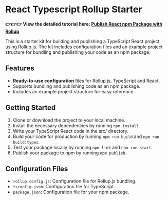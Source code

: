 # React Typescript Rollup Starter
**👉👉👉 View the detailed tutorial here: [Publish React npm Package with Rollup](https://beking0912.github.io/2023/02/06/Quickstart-with-Rollup/)**

This is a starter kit for building and publishing a TypeScript React project using Rollup.js. The kit includes configuration files and an example project structure for bundling and publishing your code as an npm package.

## Features
- **Ready-to-use configuration** files for Rollup.js, TypeScript and React.
- Supports bundling and publishing code as an npm package.
- Includes an example project structure for easy reference.

## Getting Started
1. Clone or download the project to your local machine.
2. Install the necessary dependencies by running `npm install`.
3. Write your TypeScript React code in the src/ directory.
4. Build your code for production by running `npm run build` and `npm run build:types`.
5. Test your package locally by running `npm link` and `npm run start`.
6. Publish your package to npm by running `npm publish`.

## Configuration Files
- `rollup.config.js`: Configuration file for Rollup.js bundling.
- `tsconfig.json`: Configuration file for TypeScript.
- `package.json`: Configuration file for your npm package.
